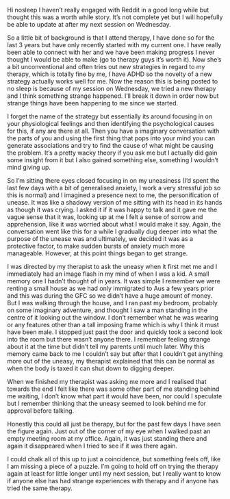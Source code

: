 Hi nosleep I haven’t really engaged with Reddit in a good long while but thought this was a worth while story. It’s not complete yet but I will hopefully be able to update at after my next session on Wednesday. 

  
So a little bit of background is that I attend therapy, I have done so for the last 3 years but have only recently started with my current one. I have really been able to connect with her and we have been making progress I never thought I would be able to make (go to therapy guys it’s worth it). Now she’s a bit unconventional and often tries out new strategies in regard to my therapy, which is totally fine by me, I have ADHD so the novelty of a new strategy actually works well for me. Now the reason this is being posted to no sleep is because of my session on Wednesday, we tried a new therapy and I think something strange happened. I’ll break it down in order now but strange things have been happening to me since we started. 

  
I forget the name of the strategy but essentially its around focusing in on your physiological feelings and then identifying the psychological causes for this, if any are there at all. Then you have a imaginary conversation with the parts of you and using the first thing that pops into your mind you can generate associations and try to find the cause of what might be causing the problem. It’s a pretty wacky theory if you ask me but I actually did gain some insight from it but I also gained something else, something I wouldn’t mind giving up. 

  
So I’m sitting there eyes closed focusing in on my uneasiness (I’d spent the last few days with a bit of generalised anxiety, I work a very stressful job so this is normal) and I imagined a presence next to me, the personification of unease. It was like a shadowy version of me sitting with its head in its hands as though it was crying. I asked it if it was happy to talk and it gave me the vague sense that it was, looking up at me I felt a sense of sorrow and apprehension, like it was worried about what I would make it say. Again, the conversation went like this for a while I gradually dug deeper into what the purpose of the unease was and ultimately, we decided it was as a protective factor, to make sudden bursts of anxiety much more manageable. However, at this point things began to get strange. 

  
I was directed by my therapist to ask the uneasy when it first met me and I immediately had an image flash in my mind of when I was a kid. A small memory one I hadn’t thought of in years. It was simple I remember we were renting a small house as we had only immigrated to Aus a few years prior and this was during the GFC so we didn’t have a huge amount of money. But I was walking through the house, and I ran past my bedroom, probably on some imaginary adventure, and thought I saw a man standing in the centre of it looking out the window. I don’t remember what he was wearing or any features other than a tall imposing frame which is why I think it must have been male. I stopped just past the door and quickly took a second look into the room but there wasn’t anyone there. I remember feeling strange about it at the time but didn’t tell my parents until much later. Why this memory came back to me I couldn’t say but after that I couldn’t get anything more out of the uneasy, my therapist explained that this can be normal as when the body is taxed it can shut down to digging deeper. 

  
When we finished my therapist was asking me more and I realised that towards the end I felt like there was some other part of me standing behind me waiting, I don’t know what part it would have been, nor could I speculate but I remember thinking that the uneasy seemed to look behind me for approval before talking.   
  
Honestly this could all just be therapy, but for the past few days I have seen the figure again. Just out of the corner of my eye when I walked past an empty meeting room at my office. Again, it was just standing there and again it disappeared when I tried to see if it was there again.   
I could chalk all of this up to just a coincidence, but something feels off, like I am missing a piece of a puzzle. I’m going to hold off on trying the therapy again at least for little longer until my next session, but I really want to know if anyone else has had strange experiences with therapy and if anyone has tried the same therapy.   

